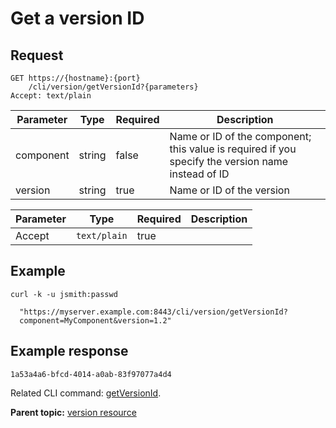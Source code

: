 # Get a version ID

## Request

```
GET https://{hostname}:{port}
    /cli/version/getVersionId?{parameters}
Accept: text/plain

```

|Parameter|Type|Required|Description|
|---------|----|--------|-----------|
|component|string|false|Name or ID of the component; this value is required if you specify the version name instead of ID|
|version|string|true|Name or ID of the version|

|Parameter|Type|Required|Description|
|---------|----|--------|-----------|
|Accept|`text/plain`|true| |

## Example

```
curl -k -u jsmith:passwd 
   
  "https://myserver.example.com:8443/cli/version/getVersionId?
  component=MyComponent&version=1.2"
```

## Example response

```
1a53a4a6-bfcd-4014-a0ab-83f97077a4d4
```

Related CLI command: [getVersionId](udclient_getversionid.md).

**Parent topic:** [version resource](../../com.ibm.udeploy.api.doc/topics/rest_cli_version.md)


